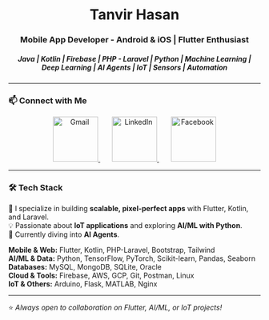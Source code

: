 <h1 align="center">Tanvir Hasan</h1>
<h3 align="center">Mobile App Developer - Android & iOS | Flutter Enthusiast </h3>
<h5 align="center">Java | Kotlin | Firebase | PHP - Laravel | Python | Machine Learning | Deep Learning | AI Agents | IoT | Sensors | Automation </h5>
  

---
### 📫 Connect with Me  

<p align="center">
  <a href="mailto:tanvirhasanemn@gmail.com">
    <img src="https://img.icons8.com/fluency/48/gmail-new.png" alt="Gmail" height="90"/>
  </a>
  &nbsp;&nbsp;&nbsp;&nbsp;&nbsp;
  <a href="https://www.linkedin.com/in/tanvirhasanemn/">
    <img src="https://img.icons8.com/color/48/linkedin.png" alt="LinkedIn" height="90"/>
  </a>
  &nbsp;&nbsp;&nbsp;&nbsp;&nbsp;
  <a href="https://www.facebook.com/tanvirhasan.emn/">
    <img src="https://img.icons8.com/color/48/facebook-new.png" alt="Facebook" height="90"/>
  </a>
</p>



---

### 🛠️ Tech Stack
🚀 I specialize in building **scalable, pixel-perfect apps** with Flutter, Kotlin, and Laravel.  
💡 Passionate about **IoT applications** and exploring **AI/ML with Python**.  
🌱 Currently diving into **AI Agents**.  

**Mobile & Web:** Flutter, Kotlin, PHP-Laravel, Bootstrap, Tailwind  
**AI/ML & Data:** Python, TensorFlow, PyTorch, Scikit-learn, Pandas, Seaborn  
**Databases:** MySQL, MongoDB, SQLite, Oracle  
**Cloud & Tools:** Firebase, AWS, GCP, Git, Postman, Linux  
**IoT & Others:** Arduino, Flask, MATLAB, Nginx  

---

⭐ *Always open to collaboration on Flutter, AI/ML, or IoT projects!*
